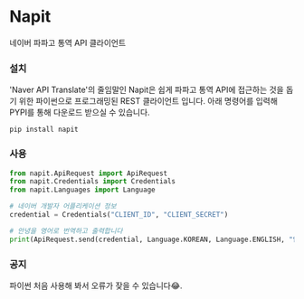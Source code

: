 # Napit
네이버 파파고 통역 API 클라이언트

### 설치
'Naver API Translate'의 줄임말인 Napit은 쉽게 파파고 통역 API에 접근하는 것을 돕기 위한 파이썬으로 프로그래밍된 REST 클라이언트 입니다.
아래 명령어를 입력해 PYPI를 통해 다운로드 받으실 수 있습니다.
```
pip install napit
```
### 사용
```python
from napit.ApiRequest import ApiRequest
from napit.Credentials import Credentials
from napit.Languages import Language

# 네이버 개발자 어플리케이션 정보
credential = Credentials("CLIENT_ID", "CLIENT_SECRET")

# 안녕을 영어로 번역하고 출력합니다
print(ApiRequest.send(credential, Language.KOREAN, Language.ENGLISH, "안녕").text) 

```
### 공지
파이썬 처음 사용해 봐서 오류가 잦을 수 있습니다😂.
